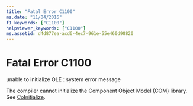 ```yaml
---
title: "Fatal Error C1100"
ms.date: "11/04/2016"
f1_keywords: ["C1100"]
helpviewer_keywords: ["C1100"]
ms.assetid: d4d877ea-acd6-4ec7-961e-55e460d98820
---
```

# Fatal Error C1100

unable to initialize OLE : system error message

The compiler cannot initialize the Component Object Model (COM) library. See [CoInitialize](/windows/win32/api/objbase/nf-objbase-coinitialize).